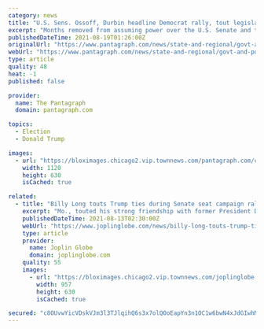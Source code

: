 ```yaml
---
category: news
title: "U.S. Sens. Ossoff, Durbin headline Democrat rally, tout legislative wins, slam Trump"
excerpt: "Months removed from assuming power over the U.S. Senate and the executive branch, Democrats celebrated their early accomplishments at a rally Wednesday in Springfield."
publishedDateTime: 2021-08-19T01:26:00Z
originalUrl: "https://www.pantagraph.com/news/state-and-regional/govt-and-politics/u-s-sens-ossoff-durbin-headline-democrat-rally-tout-legislative-wins-slam-trump/article_c113b462-21f5-5dba-adcd-5f8d987657ff.html"
webUrl: "https://www.pantagraph.com/news/state-and-regional/govt-and-politics/u-s-sens-ossoff-durbin-headline-democrat-rally-tout-legislative-wins-slam-trump/article_c113b462-21f5-5dba-adcd-5f8d987657ff.html"
type: article
quality: 48
heat: -1
published: false

provider:
  name: The Pantagraph
  domain: pantagraph.com

topics:
  - Election
  - Donald Trump

images:
  - url: "https://bloximages.chicago2.vip.townnews.com/pantagraph.com/content/tncms/assets/v3/editorial/c/11/c113b462-21f5-5dba-adcd-5f8d987657ff/611da5cf4f124.preview.jpg?crop=1600%2C900%2C0%2C82&resize=1120%2C630&order=crop%2Cresize"
    width: 1120
    height: 630
    isCached: true

related:
  - title: "Billy Long touts Trump ties during Senate seat campaign rally in Joplin"
    excerpt: "Mo., touted his strong friendship with former President Donald Trump during a Thursday morning campaign rally stop at Cunningham Park."
    publishedDateTime: 2021-08-13T02:30:00Z
    webUrl: "https://www.joplinglobe.com/news/billy-long-touts-trump-ties-during-senate-seat-campaign-rally-in-joplin/article_87dc1e7a-fba1-11eb-9adf-0b3478643ab3.html"
    type: article
    provider:
      name: Joplin Globe
      domain: joplinglobe.com
    quality: 55
    images:
      - url: "https://bloximages.chicago2.vip.townnews.com/joplinglobe.com/content/tncms/assets/v3/editorial/1/34/134c0f34-fba6-11eb-b9e6-bf4cfe2dcb45/61157abb2e912.image.jpg?resize=957%2C630"
        width: 957
        height: 630
        isCached: true

secured: "c8OUvwYicVDskVJm3l3TJlqihQ6s3x7olQOoEapYn3n1OC1w6bwN4xJdGIwhMWEqWW6n877sFvIWdG950Go7O8HAiV+frYK12eNd4WrwdtQGofjzwBnlw+ybE2mBiyM8/nU+i8uE1+Lbna3zDzbl4AtGmxdELnMpaC6zb3xS3+U3ugyqZ2K3y465yr8S0Ul2MQJxrB+AATwdS1G3I00vneEEMALO7ZaJCeQ93OhnopmdNQ4w43fP9fjjwIIh0nJsSpbxDSqJh446HhwIociUNQxU7pHSUZEELrX4iidh7qRB1jABBUOcAmQWmKy6ByysmtKfJGLsD2bjLrG7boOvRJ4D81TPVF/tLcNEDKmiSUg=;clEJIMmIrt4myUmow+qjzg=="
---
```


